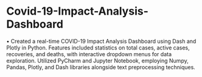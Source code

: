 # Covid-19-Impact-Analysis-Dashboard
•	Created a real-time COVID-19 Impact Analysis Dashboard using Dash and Plotly in Python. Features included statistics on total cases, active cases, recoveries, and deaths, with interactive dropdown menus for data exploration. Utilized PyCharm and Jupyter Notebook, employing Numpy, Pandas, Plotly, and Dash libraries alongside text preprocessing techniques.
